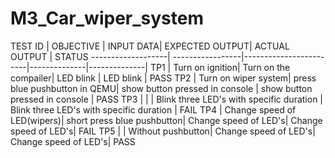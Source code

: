 # M3_Car_wiper_system




TEST ID            | OBJECTIVE     | INPUT DATA| EXPECTED OUTPUT|  ACTUAL OUTPUT | STATUS
-------------------| -----------------|------------------------|--------------|--------------|
TP1      | Turn on ignition| Turn on the compailer| LED blink | LED blink | PASS
TP2      | Turn on wiper system| press blue pushbutton in QEMU| show button pressed in console | show button pressed in console | PASS
TP3      |    |   | Blink three LED's with specific duration | Blink three LED's with specific duration | FAIL
TP4     | Change speed of LED(wipers)| short press blue pushbutton| Change speed of LED's| Change speed of LED's| FAIL
TP5     |   | Without pushbutton| Change speed of LED's| Change speed of LED's| PASS
